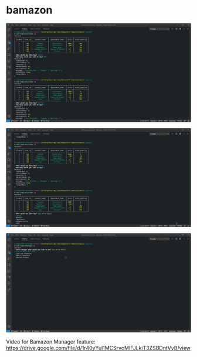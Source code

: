 # bamazon

![Image description](https://github.com/fmflores/bamazon/blob/master/images/bamCustcli.png)

![Image description](https://github.com/fmflores/bamazon/blob/master/images/bamCustcli-choices.png)

![Image description](https://github.com/fmflores/bamazon/blob/master/images/bamManager-cli.png)

Video for Bamazon Manager feature:\
https://drive.google.com/file/d/1r40yYul1MCSrvoMlFJLkiT3ZSBDntVyB/view
